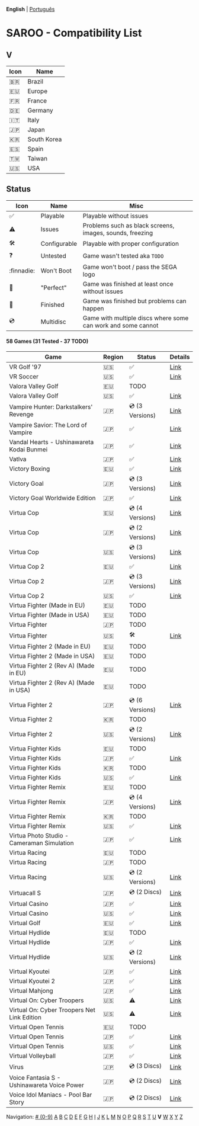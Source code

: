 **English** | [Português](../pt-br/V.md)

# SAROO - Compatibility List

## V

| Icon     | Name        |
| -------- | ----------- |
| :brazil: | Brazil      |
| :eu:     | Europe      |
| :fr:     | France      |
| :de:     | Germany     |
| :it:     | Italy       |
| :jp:     | Japan       |
| :kr:     | South Korea |
| :es:     | Spain       |
| :taiwan: | Taiwan      |
| :us:     | USA         |

## Status

| Icon                | Name         | Misc                                                         |
| ------------------- | ------------ | ------------------------------------------------------------ |
| :white_check_mark:  | Playable     | Playable without issues                                      |
| :warning:           | Issues       | Problems such as black screens, images, sounds, freezing     |
| :hammer_and_wrench: | Configurable | Playable with proper configuration                           |
| :question:          | Untested     | Game wasn't tested aka `TODO`                                |
| :finnadie:          | Won't Boot   | Game won't boot / pass the SEGA logo                         |
| :100:               | "Perfect"    | Game was finished at least once without issues               |
| :checkered_flag:    | Finished     | Game was finished but problems can happen                    |
| :cd:                | Multidisc    | Game with multiple discs where some can work and some cannot |

#### 58 Games (31 Tested - 37 TODO)

| Game                                        | Region | Status              | Details                                                         |
| ------------------------------------------- | ------ | ------------------- | --------------------------------------------------------------- |
| VR Golf '97                                 | :us:   | :white_check_mark:  | [Link](../../../Regions/Retails/USA/T-12518H/01/README.md)      |
| VR Soccer                                   | :us:   | :white_check_mark:  | [Link](../../../Regions/Retails/USA/T-12517H/01/README.md)      |
| Valora Valley Golf                          | :eu:   | TODO                |                                                                 |
| Valora Valley Golf                          | :us:   | :white_check_mark:  | [Link](../../../Regions/Retails/USA/T-2303H/01/README.md)       |
| Vampire Hunter: Darkstalkers' Revenge       | :jp:   | :cd: (3 Versions)   | [Link](../../../Regions/Retails/Japan/T-1202G/01/README.md)     |
| Vampire Savior: The Lord of Vampire         | :jp:   | :white_check_mark:  | [Link](../../../Regions/Retails/Japan/T-1229G/01/README.md)     |
| Vandal Hearts - Ushinawareta Kodai Bunmei   | :jp:   | :white_check_mark:  | [Link](../../../Regions/Retails/Japan/T-9526G/01/README.md)     |
| Vatlva                                      | :jp:   | :white_check_mark:  | [Link](../../../Regions/Retails/Japan/T-31501G/01/README.md)    |
| Victory Boxing                              | :eu:   | :white_check_mark:  | [Link](../../../Regions/Retails/Europe/T-6005H-50/01/README.md) |
| Victory Goal                                | :jp:   | :cd: (3 Versions)   | [Link](../../../Regions/Retails/Japan/GS-9002/01/README.md)     |
| Victory Goal Worldwide Edition              | :jp:   | :white_check_mark:  | [Link](../../../Regions/Retails/Japan/GS-9112/01/README.md)     |
| Virtua Cop                                  | :eu:   | :cd: (4 Versions)   | [Link](../../../Regions/Retails/Europe/MK-81015/01/README.md)   |
| Virtua Cop                                  | :jp:   | :cd: (2 Versions)   | [Link](../../../Regions/Retails/Japan/GS-9060/01/README.md)     |
| Virtua Cop                                  | :us:   | :cd: (3 Versions)   | [Link](../../../Regions/Retails/USA/MK-81015/01/README.md)      |
| Virtua Cop 2                                | :eu:   | :white_check_mark:  | [Link](../../../Regions/Retails/Europe/MK-81043/01/README.md)   |
| Virtua Cop 2                                | :jp:   | :cd: (3 Versions)   | [Link](../../../Regions/Retails/Japan/GS-9097/01/README.md)     |
| Virtua Cop 2                                | :us:   | :white_check_mark:  | [Link](../../../Regions/Retails/USA/MK-81043/01/README.md)      |
| Virtua Fighter (Made in EU)                 | :eu:   | TODO                |                                                                 |
| Virtua Fighter (Made in USA)                | :eu:   | TODO                |                                                                 |
| Virtua Fighter                              | :jp:   | TODO                |                                                                 |
| Virtua Fighter                              | :us:   | :hammer_and_wrench: | [Link](../../../Regions/Retails/USA/MK-81005/01/README.md)      |
| Virtua Fighter 2 (Made in EU)               | :eu:   | TODO                |                                                                 |
| Virtua Fighter 2 (Made in USA)              | :eu:   | TODO                |                                                                 |
| Virtua Fighter 2 (Rev A) (Made in EU)       | :eu:   | TODO                |                                                                 |
| Virtua Fighter 2 (Rev A) (Made in USA)      | :eu:   | TODO                |                                                                 |
| Virtua Fighter 2                            | :jp:   | :cd: (6 Versions)   | [Link](../../../Regions/Retails/Japan/GS-9079/01/README.md)     |
| Virtua Fighter 2                            | :kr:   | TODO                |                                                                 |
| Virtua Fighter 2                            | :us:   | :cd: (2 Versions)   | [Link](../../../Regions/Retails/USA/MK-81014/01/README.md)      |
| Virtua Fighter Kids                         | :eu:   | TODO                |                                                                 |
| Virtua Fighter Kids                         | :jp:   | :white_check_mark:  | [Link](../../../Regions/Retails/Japan/GS-9098/01/README.md)     |
| Virtua Fighter Kids                         | :kr:   | TODO                |                                                                 |
| Virtua Fighter Kids                         | :us:   | :white_check_mark:  | [Link](../../../Regions/Retails/USA/MK-81049/01/README.md)      |
| Virtua Fighter Remix                        | :eu:   | TODO                |                                                                 |
| Virtua Fighter Remix                        | :jp:   | :cd: (4 Versions)   | [Link](../../../Regions/Retails/Japan/GS-9039/01/README.md)     |
| Virtua Fighter Remix                        | :kr:   | TODO                |                                                                 |
| Virtua Fighter Remix                        | :us:   | :white_check_mark:  | [Link](../../../Regions/Retails/USA/MK-81023/01/README.md)      |
| Virtua Photo Studio - Cameraman Simulation  | :jp:   | :white_check_mark:  | [Link](../../../Regions/Retails/Japan/T-8103G/01/README.md)     |
| Virtua Racing                               | :eu:   | TODO                |                                                                 |
| Virtua Racing                               | :jp:   | TODO                |                                                                 |
| Virtua Racing                               | :us:   | :cd: (2 Versions)   | [Link](../../../Regions/Retails/USA/T-4801H/01/README.md)       |
| Virtuacall S                                | :jp:   | :cd: (2 Discs)      | [Link](../../../Regions/Retails/Japan/T-19718G/01/README.md)    |
| Virtual Casino                              | :jp:   | :white_check_mark:  | [Link](../../../Regions/Retails/Japan/T-27301G/01/README.md)    |
| Virtual Casino                              | :us:   | :white_check_mark:  | [Link](../../../Regions/Retails/USA/T-31102H/01/README.md)      |
| Virtual Golf                                | :eu:   | :white_check_mark:  | [Link](../../../Regions/Retails/Europe/T-11506H50/01/README.md) |
| Virtual Hydlide                             | :eu:   | TODO                |                                                                 |
| Virtual Hydlide                             | :jp:   | :white_check_mark:  | [Link](../../../Regions/Retails/Japan/GS-9012/01/README.md)     |
| Virtual Hydlide                             | :us:   | :cd: (2 Versions)   | [Link](../../../Regions/Retails/USA/T-14401H/01/README.md)      |
| Virtual Kyoutei                             | :jp:   | :white_check_mark:  | [Link](../../../Regions/Retails/Japan/T-7101G/01/README.md)     |
| Virtual Kyoutei 2                           | :jp:   | :white_check_mark:  | [Link](../../../Regions/Retails/Japan/T-7104G/01/README.md)     |
| Virtual Mahjong                             | :jp:   | :white_check_mark:  | [Link](../../../Regions/Retails/Japan/T-2206G/01/README.md)     |
| Virtual On: Cyber Troopers                  | :us:   | :warning:           | [Link](../../../Regions/Retails/USA/MK-81042/01/README.md)      |
| Virtual On: Cyber Troopers Net Link Edition | :us:   | :warning:           | [Link](../../../Regions/Retails/USA/MK-81042/01/README.md)      |
| Virtual Open Tennis                         | :eu:   | TODO                |                                                                 |
| Virtual Open Tennis                         | :jp:   | :white_check_mark:  | [Link](../../../Regions/Retails/Japan/T-15007G/01/README.md)    |
| Virtual Open Tennis                         | :us:   | :white_check_mark:  | [Link](../../../Regions/Retails/USA/T-8129H/01/README.md)       |
| Virtual Volleyball                          | :jp:   | :white_check_mark:  | [Link](../../../Regions/Retails/Japan/T-15005G/01/README.md)    |
| Virus                                       | :jp:   | :cd: (3 Discs)      | [Link](../../../Regions/Retails/Japan/T-14304G/01/README.md)    |
| Voice Fantasia S - Ushinawareta Voice Power | :jp:   | :cd: (2 Discs)      | [Link](../../../Regions/Retails/Japan/T-16706G/01/README.md)    |
| Voice Idol Maniacs - Pool Bar Story         | :jp:   | :cd: (2 Discs)      | [Link](../../../Regions/Retails/Japan/T-1312G/01/README.md)     |

Navigation:
[# (0-9)](./09.md) [A](./A.md) [B](./B.md) [C](./C.md) [D](./D.md) [E](./E.md) [F](./F.md) [G](./G.md) [H](./H.md) [I](./I.md) [J](./J.md) [K](./K.md) [L](./L.md) [M](./M.md) [N](./N.md) [O](./O.md) [P](./P.md) [Q](./Q.md) [R](./R.md) [S](./S.md) [T](./T.md) [U](./U.md) **V** [W](./W.md) [X](./X.md) [Y](./Y.md) [Z](./Z.md)

